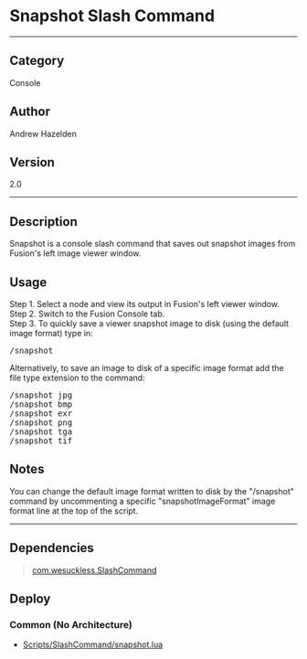 # Snapshot Slash Command
___

## Category
Console

## Author
Andrew Hazelden

## Version
2.0

___

## Description
<p>Snapshot is a console slash command that saves out snapshot images from Fusion's left image viewer window.</p>

<h2>Usage</h2>

<p>Step 1. Select a node and view its output in Fusion's left viewer window.<br>
Step 2. Switch to the Fusion Console tab.<br>
Step 3. To quickly save a viewer snapshot image to disk (using the default image format) type in:</p>

<pre>/snapshot</pre>

<p>Alternatively, to save an image to disk of a specific image format add the file type extension to the command:</p>

<pre>/snapshot jpg
/snapshot bmp
/snapshot exr
/snapshot png
/snapshot tga
/snapshot tif</pre>

<h2>Notes</h2>

<p>You can change the default image format written to disk by the "/snapshot" command by uncommenting a specific "snapshotImageFormat" image format line at the top of the script.</p>

___

## Dependencies

> [com.wesuckless.SlashCommand](com.wesuckless.SlashCommand.md ':class=button')  
## Deploy

### Common (No Architecture)

<ul>
<li><a href="https://gitlab.com/WeSuckLess/Reactor/-/blob/master/Atoms/com.AndrewHazelden.SlashSnapshot/Scripts/SlashCommand/snapshot.lua?ref_type=heads">Scripts/SlashCommand/snapshot.lua</a></li>
</ul>
